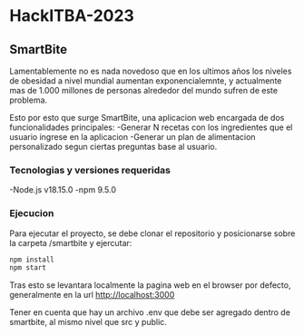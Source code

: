 # HackITBA-2023

## SmartBite

Lamentablemente no es nada novedoso que en los ultimos años los niveles
de obesidad a nivel mundial aumentan exponencialemnte, y actualmente mas de
1.000 millones de personas alrededor del mundo sufren de este problema.

Esto por esto que surge SmartBite, una aplicacion web encargada de dos funcionalidades
principales:
-Generar N recetas con los ingredientes que el usuario ingrese en la aplicacion
-Generar un plan de alimentacion personalizado segun ciertas preguntas base al usuario.

### Tecnologias y versiones requeridas

-Node.js v18.15.0
-npm 9.5.0

### Ejecucion

Para ejecutar el proyecto, se debe clonar el repositorio y posicionarse sobre la carpeta /smartbite y ejercutar:

```sh
npm install
npm start
```

Tras esto se levantara localmente la pagina web en el browser por defecto, generalmente en 
la url [http://localhost:3000](http://localhost:3000)

Tener en cuenta que hay un archivo .env que debe ser agregado dentro de smartbite, al mismo nivel que src y public.